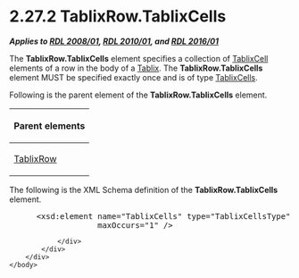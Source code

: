 <html dir="LTR" xmlns:mshelp="http://msdn.microsoft.com/mshelp" xmlns:ddue="http://ddue.schemas.microsoft.com/authoring/2003/5" xmlns:xlink="http://www.w3.org/1999/xlink" xmlns:tool="http://www.microsoft.com/tooltip">
    <head>
        <meta http-equiv="Content-Type" content="text/html; CHARSET=utf-8"></meta>
        <meta name="save" content="history"></meta>
        <title>2.27.2 TablixRow.TablixCells</title>
        <xml>
            <mshelp:toctitle title="2.27.2 TablixRow.TablixCells"></mshelp:toctitle>
            <mshelp:rltitle title="[MS-RDL]: TablixRow.TablixCells"></mshelp:rltitle>
            <mshelp:keyword index="A" term="0625953e-e2b7-4733-8deb-2c7f135332f1"></mshelp:keyword>
            <mshelp:attr name="DCSext.ContentType" value="open specification"></mshelp:attr>
            <mshelp:attr name="AssetID" value="0625953e-e2b7-4733-8deb-2c7f135332f1"></mshelp:attr>
            <mshelp:attr name="TopicType" value="kbRef"></mshelp:attr>
            <mshelp:attr name="DCSext.Title" value="[MS-RDL]: TablixRow.TablixCells" />
        </xml>
    </head>
    <body>
        <div id="header">
            <h1 class="heading">2.27.2 TablixRow.TablixCells</h1>
        </div>
        <div id="mainSection">
            <div id="mainBody">
                <div id="allHistory" class="saveHistory"></div>
                <div id="sectionSection0" class="section" name="collapseableSection">
                    

<p><b><i>Applies to </i></b><a href="1e855f94-4617-47e4-b89e-0856c6cb420f.md"><b><i>RDL 2008/01</i></b></a><b><i>,
</i></b><a href="3428e690-a348-4ec7-8a6a-8efb42d2cdee.md"><b><i>RDL 2010/01</i></b></a><b><i>,
and </i></b><a href="52ce3983-2bfc-4e72-9359-42aaf5fe4509.md"><b><i>RDL 2016/01</i></b></a></p>

<p>The <b>TablixRow.TablixCells</b> element specifies a
collection of <a href="33258f80-fa42-4baf-abd5-ded34ffbbc61.md">TablixCell</a>
elements of a row in the body of a <a href="e42fb86e-799a-4202-8845-ac38831efccb.md">Tablix</a>. The <b>TablixRow.TablixCells</b>
element MUST be specified exactly once and is of type <a href="68806b2c-5001-42ea-9159-3204fb6a12dc.md">TablixCells</a>.</p>

<p>Following is the parent element of the <b>TablixRow.TablixCells</b>
element.</p>

<table>
 <thead>
  <tr>
   <th>
   <p>Parent elements</p>
   </th>
  </tr>
 </thead>
 <tr>
  <td>
  <p><a href="2763daba-3372-43a9-9046-acd5c5775848.md">TablixRow</a></p>
  </td>
 </tr>
</table>

<p>The following is the XML Schema definition of the <b>TablixRow.TablixCells</b>
element.</p>

<dl>
<dd>
<div><pre> &lt;xsd:element name=&quot;TablixCells&quot; type=&quot;TablixCellsType&quot; minOccurs=&quot;1&quot; 
              maxOccurs=&quot;1&quot; /&gt;
</pre></div>
</dd></dl>


                </div>
            </div>
        </div>
    </body>
</html>